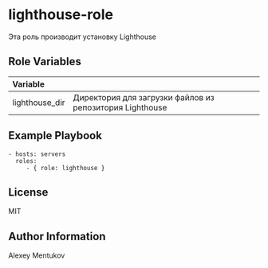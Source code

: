 lighthouse-role
=========

Эта роль производит установку Lighthouse

Role Variables
-------------
|  Variable  |    |
|:---|:---|
| lighthouse_dir | Директория для загрузки файлов из репозитория Lighthouse |

Example Playbook
----------------

    - hosts: servers
      roles:
         - { role: lighthouse }

License
-------

MIT

Author Information
------------------

Alexey Mentukov


